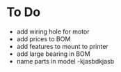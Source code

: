 # To Do
- add wiring hole for motor
- add prices to BOM
- add features to mount to printer
- add large bearing in BOM
- name parts in model
-kjasbdkjasb